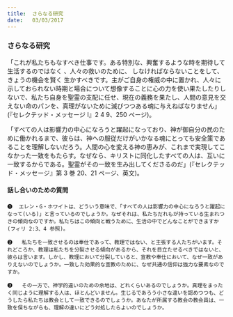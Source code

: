 ```yaml
---
title:  さらなる研究
date:   03/03/2017
---
```


### さらなる研究
 
「これが私たちもなすべき仕事です。ある特別な、興奮するような時を期待して生活するのではなく 、人々の救いのために、 しなければならないことをして、きょうの機会を賢く 生かすべきです。主がご自身の権威の中に置かれ、人々に示しておられない時期と場合について想像することに心の力を使い果たしたりしないで、私たち自身を聖霊の支配に任せ、現在の義務を果たし、人間の意見を交えない命のパンを、真理がないために滅びつつある魂に与えねばなりません」(『セレクテッド・メッセージ I』2 4 9、250 ページ)。
 
「すべての人は影響力の中心になろうと躍起になっており、神が御自分の民のために働かれるまで、彼らは、神への服従だけがいかなる魂にとっても安全策であることを理解しないだろう。人間の心を変える神の恵みが、これまで実現してこなかった一致をもたらす。なぜなら、キリストに同化したすべての人は、互いに一致するからである。聖霊がその一致を生み出してくださるのだ」(『セレクテッド・メッセージ』第 3 巻 20、21 ページ、英文)。

#### 話し合いのための質問

`❶	エレン・G・ホワイトは、どういう意味で、「すべての人は影響力の中心になろうと躍起になって(いる)」と言っているのでしょうか。なぜそれは、私たちだれもが持っている生まれつきの傾向なのですか。私たちはこの傾向と戦うために、生活の中でどんなことができますか(フィリ 2:3、4 参照)。`

`❷	 私たちを一致させるのは奉仕であって、教理ではない、と主張する人たちがいます。それどころか、教理は私たちを分裂させる傾向があるから、それを目立たせるべきではないと、彼らは言います。しかし、教理において分裂していると、宣教や奉仕において、なぜ一致がありえないのでしょうか。一致した効果的な宣教のために、なぜ共通の信仰は強力な要素なのですか。`

`❸	 その一方で、神学的違いのための余地は、どれくらいあるのでしょうか。真理をまったく同じように理解する人は、ほとんどいません。生じるであろう小さな違いを認めつつも、どうしたら私たちは教会として一致できるのでしょうか。あなたが所属する教会の教会員は、一致を保ちながらも、理解の違いにどう対処したらよいのでしょうか。`
